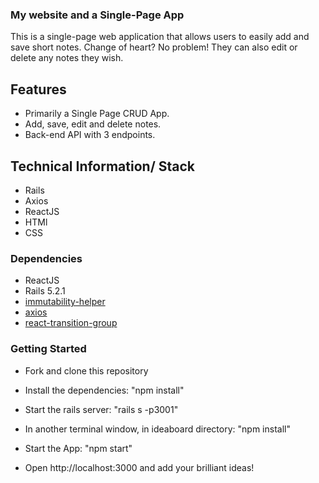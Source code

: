 ### My website and a Single-Page App

This is a single-page web application that allows users to easily add and save short notes. Change of heart? No problem! They can also edit or delete any notes they wish. 

## Features

- Primarily a Single Page CRUD App.
- Add, save, edit and delete notes.
- Back-end API with 3 endpoints.


## Technical Information/ Stack

  - Rails
  - Axios
  - ReactJS
  - HTMl
  - CSS
 

### Dependencies

* ReactJS
* Rails 5.2.1 
* [immutability-helper](https://github.com/kolodny/immutability-helper)
* [axios](https://www.npmjs.com/package/axios)
* [react-transition-group](https://github.com/reactjs/react-transition-group)



### Getting Started

* Fork and clone this repository
* Install the dependencies: "npm install"
* Start the rails server: "rails s -p3001"

* In another terminal window, in ideaboard directory: "npm install"
* Start the App: "npm start"
* Open http://localhost:3000 and add your brilliant ideas!


